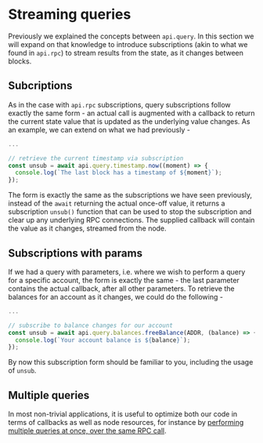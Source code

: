 # Streaming queries

Previously we explained the concepts between `api.query`. In this section we will expand on that knowledge to introduce subscriptions (akin to what we found in `api.rpc`) to stream results from the state, as it changes between blocks.

## Subcriptions

As in the case with `api.rpc` subscriptions, query subscriptions follow exactly the same form - an actual call is augmented with a callback to return the current state value that is updated as the underlying value changes. As an example, we can extend on what we had previously -

```js
...

// retrieve the current timestamp via subscription
const unsub = await api.query.timestamp.now((moment) => {
  console.log(`The last block has a timestamp of ${moment}`);
});
```

The form is exactly the same as the subscriptions we have seen previously, instead of the `await` returning the actual once-off value, it returns a subscription `unsub()` function that can be used to stop the subscription and clear up any underlying RPC connections. The supplied callback will contain the value as it changes, streamed from the node.

## Subscriptions with params

If we had a query with parameters, i.e. where we wish to perform a query for a specific account, the form is exactly the same - the last parameter contains the actual callback, after all other parameters. To retrieve the balances for an account as it changes, we could do the following -

```js
...

// subscribe to balance changes for our account
const unsub = await api.query.balances.freeBalance(ADDR, (balance) => {
  console.log(`Your account balance is ${balance}`);
});
```

By now this subscription form should be familiar to you, including the usage of `unsub`.

## Multiple queries

In most non-trivial applications, it is useful to optimize both our code in terms of callbacks as well as node resources, for instance by [performing multiple queries at once, over the same RPC call](api.query.multi.md).

